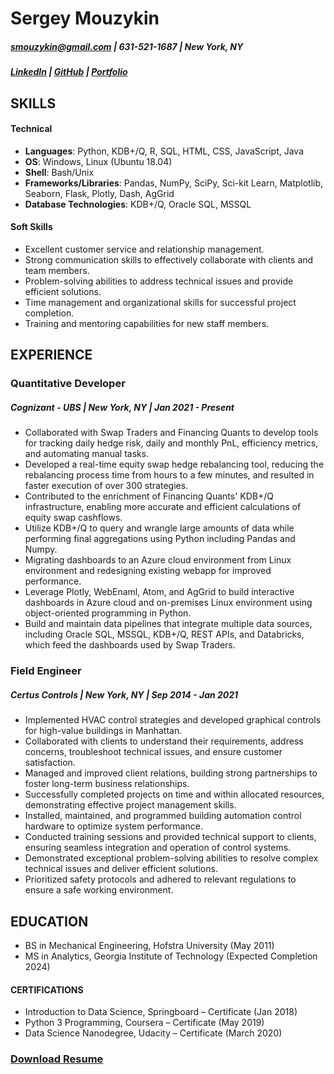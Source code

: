 # Sergey Mouzykin

##### smouzykin@gmail.com | 631-521-1687 | New York, NY
##### [LinkedIn](https://www.linkedin.com/in/sergey-mouzykin-bb144778/) | [GitHub](https://github.com/sergatron) | [Portfolio](https://sergatron.github.io/)
 
 
## SKILLS

#### Technical
 - **Languages**: Python, KDB+/Q, R, SQL, HTML, CSS, JavaScript, Java
 - **OS**: Windows, Linux (Ubuntu 18.04)
 - **Shell**: Bash/Unix
 - **Frameworks/Libraries**: Pandas, NumPy, SciPy, Sci-kit Learn, Matplotlib, Seaborn, Flask, Plotly, Dash, AgGrid
 - **Database Technologies**: KDB+/Q, Oracle SQL, MSSQL

#### Soft Skills
 - Excellent customer service and relationship management.
 - Strong communication skills to effectively collaborate with clients and team members.
 - Problem-solving abilities to address technical issues and provide efficient solutions.
 -	Time management and organizational skills for successful project completion.
 -	Training and mentoring capabilities for new staff members.
 
## EXPERIENCE
### Quantitative Developer
##### Cognizant - UBS | New York, NY | Jan 2021 - Present
* Collaborated with Swap Traders and Financing Quants to develop tools for tracking daily hedge risk, daily and monthly PnL, efficiency metrics, and automating manual tasks.
* Developed a real-time equity swap hedge rebalancing tool, reducing the rebalancing process time from hours to a few minutes, and resulted in faster execution of over 300 strategies.
* Contributed to the enrichment of Financing Quants' KDB+/Q infrastructure, enabling more accurate and efficient calculations of equity swap cashflows.
* Utilize KDB+/Q to query and wrangle large amounts of data while performing final aggregations using Python including Pandas and Numpy.
* Migrating dashboards to an Azure cloud environment from Linux environment and redesigning existing webapp for improved performance.
* Leverage Plotly, WebEnaml, Atom, and AgGrid to build interactive dashboards in Azure cloud and on-premises Linux environment using object-oriented programming in Python.
* Build and maintain data pipelines that integrate multiple data sources, including Oracle SQL, MSSQL, KDB+/Q, REST APIs, and Databricks, which feed the dashboards used by Swap Traders.

### Field Engineer 
##### Certus Controls | New York, NY | Sep 2014 - Jan 2021
* Implemented HVAC control strategies and developed graphical controls for high-value buildings in Manhattan.
* Collaborated with clients to understand their requirements, address concerns, troubleshoot technical issues, and ensure customer satisfaction.
* Managed and improved client relations, building strong partnerships to foster long-term business relationships.
* Successfully completed projects on time and within allocated resources, demonstrating effective project management skills.
* Installed, maintained, and programmed building automation control hardware to optimize system performance.
* Conducted training sessions and provided technical support to clients, ensuring seamless integration and operation of control systems.
* Demonstrated exceptional problem-solving abilities to resolve complex technical issues and deliver efficient solutions.
* Prioritized safety protocols and adhered to relevant regulations to ensure a safe working environment.


## EDUCATION

- BS in Mechanical Engineering, Hofstra University (May 2011)
- MS in Analytics, Georgia Institute of Technology (Expected Completion 2024)

#### CERTIFICATIONS

- Introduction to Data Science, Springboard – Certificate (Jan 2018)
- Python 3 Programming, Coursera – Certificate (May 2019)
- Data Science Nanodegree, Udacity – Certificate (March 2020)

### [Download Resume](https://github.com/sergatron/Portfolio/raw/master/Sergey_Mouzykin_Resume.pdf)

